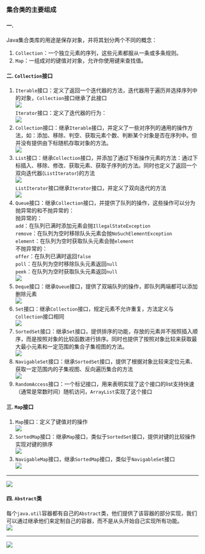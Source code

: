 ### 集合类的主要组成
#### 一.   
Java集合类库的用途是保存对象，并将其划分两个不同的概念：
1. `Collection`：一个独立元素的序列，这些元素都服从一条或多条规则。
2. `Map`：一组成对的键值对对象，允许你使用键来查找值。
#### 二. `Collection`接口
1. `Iterable`接口：定义了返回一个迭代器的方法，迭代器用于遍历并选择序列中的对象，`Collection`接口继承了此接口    
![](../../imgs/2018-12-20_155713.png)       
`Iterator`接口：定义了迭代器的行为：  
![](../../imgs/2018-12-20_162323.png)
2. `Collection`接口：继承`Iterable`接口，并定义了一些对序列的通用的操作方法，如：添加、移除、判空、获取元素个数、判断某个对象是否在序列中。但并没有提供由下标随机存取对象的方法。    
![](../../imgs/2018-12-20_155609.png)  
3. `List`接口：继承`Collection`接口，并添加了通过下标操作元素的方法：通过下标插入、移除、修改、获取元素、获取子序列的方法。同时也定义了返回一个双向迭代器(`ListIterator`)的方法   
![](../../imgs/2018-12-20_155521.png)     
`ListIterator`接口继承`Iterator`接口，并定义了双向迭代的方法   
![](../../imgs/2018-12-20_162052.png) 
4. `Queue`接口：继承`Collection`接口，并提供了队列的操作，这些操作可以分为抛异常的和不抛异常的：  
抛异常的：  
`add`：在队列已满时添加元素会抛`IllegalStateException`    
`remove`：在队列为空时移除队头元素会抛`NoSuchElementException`   
`element`：在队列为空时获取队头元素会抛`element`    
不抛异常的：    
`offer`：在队列已满时返回`false`  
`poll`：在队列为空时移除队头元素返回`null`   
`peek`：在队列为空时获取队头元素返回`null`   
![](../../imgs/2018-12-20_160500.png)    
5. `Deque`接口：继承`Queue`接口，提供了双端队列的操作，即队列两端都可以添加删除元素  
![](../../imgs/2018-12-20_165358.png)
6. `Set`接口：继承`Collection`接口，规定元素不允许重复，方法定义与`Collection`接口相同   
![](../../imgs/2018-12-20_161508.png) 
7. `SortedSet`接口：继承`Set`接口，提供排序的功能，存放的元素并不按照插入顺序，而是按照对象的比较函数进行排序。同时也提供了按照对象比较来获取最大最小元素和一定范围的集合子集视图的方法。   
![](../../imgs/2018-12-20_170015.png)
8. `NavigableSet`接口：继承`SortedSet`接口，提供了根据对象比较来定位元素、获取一定范围内的子集视图、反向遍历集合的方法  
![](../../imgs/2018-12-20_170618.png)
9.  `RandomAccess`接口：一个标记接口，用来表明实现了这个接口的list支持快速（通常是常数时间）随机访问，`ArrayList`实现了这个接口   
#### 三. `Map`接口  
1. `Map`接口：定义了键值对的操作  
![](../../imgs/2018-12-20_165111.png)   
2. `SortedMap`接口：继承`Map`接口，类似于`SortedSet`接口，提供对键的比较操作实现对键的排序  
![](../../imgs/2018-12-20_173711.png)
3. `NavigableMap`接口，继承`SortedMap`接口，类似于`NavigableSet`接口  
![](../../imgs/2018-12-20_174033.png)

---
![](../../imgs/CollectionInterfaces.png)
#### 四. `Abstract`类
每个`java.util`容器都有自己的`Abstract`类，他们提供了该容器的部分实现，我们可以通过继承他们来定制自己的容器，而不是从头开始自己实现所有功能。    
![](../../imgs/AbstractCollection.png)  

---
![](../../imgs/CollectionsAll.png)